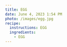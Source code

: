 ```yaml
---
title: EGG
date: June 4, 2023 1:54 PM
photo: /images/egg.jpg
recipe:
  instructions: EGG
  ingredients:
    - EGG
---
```

